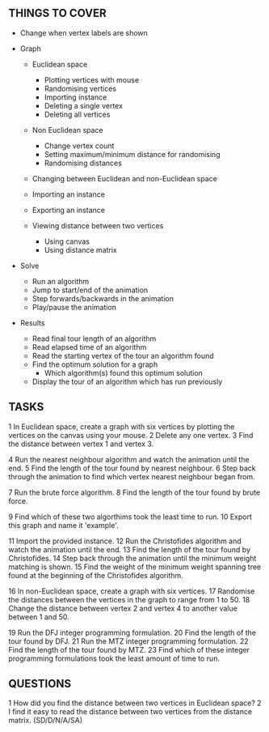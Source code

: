 
## THINGS TO COVER

- Change when vertex labels are shown

- Graph
	- Euclidean space
		- Plotting vertices with mouse
		- Randomising vertices
		- Importing instance
		- Deleting a single vertex
		- Deleting all vertices

	- Non Euclidean space
		- Change vertex count
		- Setting maximum/minimum distance for randomising
		- Randomising distances

	- Changing between Euclidean and non-Euclidean space
	- Importing an instance
	- Exporting an instance
	- Viewing distance between two vertices
		- Using canvas
		- Using distance matrix

- Solve
	- Run an algorithm
	- Jump to start/end of the animation
	- Step forwards/backwards in the animation
	- Play/pause the animation

- Results
	- Read final tour length of an algorithm
	- Read elapsed time of an algorithm
	- Read the starting vertex of the tour an algorithm found
	- Find the optimum solution for a graph
		- Which algorithm(s) found this optimum solution
	- Display the tour of an algorithm which has run previously

## TASKS

 1 In Euclidean space, create a graph with six vertices by plotting the vertices on the canvas using your mouse.
 2 Delete any one vertex.
 3 Find the distance between vertex 1 and vertex 3.

 4 Run the nearest neighbour algorithm and watch the animation until the end.
 5 Find the length of the tour found by nearest neighbour.
 6 Step back through the animation to find which vertex nearest neighbour began from.

 7 Run the brute force algorithm.
 8 Find the length of the tour found by brute force.

 9 Find which of these two algorthims took the least time to run.
10 Export this graph and name it 'example'.

11 Import the provided instance.
12 Run the Christofides algorithm and watch the animation until the end.
13 Find the length of the tour found by Christofides.
14 Step back through the animation until the minimum weight matching is shown.
15 Find the weight of the minimum weight spanning tree found at the beginning of the Christofides algorithm.

16 In non-Euclidean space, create a graph with six vertices.
17 Randomise the distances between the vertices in the graph to range from 1 to 50.
18 Change the distance between vertex 2 and vertex 4 to another value between 1 and 50.

19 Run the DFJ integer programming formulation.
20 Find the length of the tour found by DFJ.
21 Run the MTZ integer programming formulation.
22 Find the length of the tour found by MTZ.
23 Find which of these integer programming formulations took the least amount of time to run.

## QUESTIONS

 1 How did you find the distance between two vertices in Euclidean space?
 2 I find it easy to read the distance between two vertices from the distance matrix. (SD/D/N/A/SA)